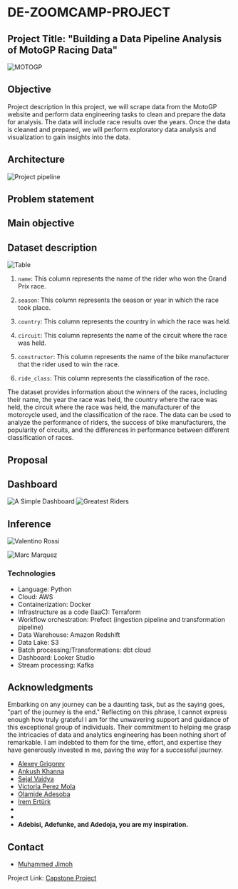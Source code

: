 # DE-ZOOMCAMP-PROJECT
## Project Title: "Building a Data Pipeline Analysis of MotoGP Racing Data"
![MOTOGP](https://github.com/Manny-97/DE-ZOOMCAMP-PROJECT/blob/5ce7e982141457968f9350ac37f2aad5dc29a22d/images/rossi1.png)
## Objective

Project description
In this project, we will scrape data from the MotoGP website and perform data engineering tasks to clean and prepare the data for analysis. The data will include race results over the years. Once the data is cleaned and prepared, we will perform exploratory data analysis and visualization to gain insights into the data.

## Architecture

![Project pipeline](https://d2908q01vomqb2.cloudfront.net/b6692ea5df920cad691c20319a6fffd7a4a766b8/2020/09/21/serverless-analytics-pipeline-2-840x630.jpg)

## Problem statement



## Main objective



## Dataset description
![Table](https://github.com/Manny-97/DE-ZOOMCAMP-PROJECT/blob/396add24aaa033b62f4cb90528663ca805b5c0a6/images/redshift.png)
1. `name`: This column represents the name of the rider who won the Grand Prix race.

2. `season`: This column represents the season or year in which the race took place.

3. `country`: This column represents the country in which the race was held.

4. `circuit`: This column represents the name of the circuit where the race was held.

5. `constructor`: This column represents the name of the bike manufacturer that the rider used to win the race.

6. `ride_class`: This column represents the classification of the race.

The dataset provides information about the winners of the races, including their name, the year the race was held, the country where the race was held, the circuit where the race was held, the manufacturer of the motorcycle used, and the classification of the race. The data can be used to analyze the performance of riders, the success of bike manufacturers, the popularity of circuits, and the differences in performance between different classification of races.

## Proposal

## Dashboard
![A Simple Dashboard](https://github.com/Manny-97/DE-ZOOMCAMP-PROJECT/blob/726a4e61a9d7dc30f4ec4209386b3ef768632458/images/Motogp_Report.png)
![Greatest Riders](https://github.com/Manny-97/DE-ZOOMCAMP-PROJECT/blob/5c8ecaac575afab0db4b96cd99bd647180e9826e/images/Motogp_Goats.png)

## Inference

![Valentino Rossi](https://github.com/Manny-97/DE-ZOOMCAMP-PROJECT/blob/06109ba453390ff30e997f38d17b49a434929e1d/images/valentino_rossi.webp)

![Marc Marquez](https://github.com/Manny-97/DE-ZOOMCAMP-PROJECT/blob/5ce7e982141457968f9350ac37f2aad5dc29a22d/images/marquez.jpg)


### Technologies
- Language: Python
- Cloud: AWS
- Containerization: Docker
- Infrastructure as a code (IaaC): Terraform
- Workflow orchestration: Prefect (ingestion pipeline and transformation pipeline)
- Data Warehouse: Amazon Redshift
- Data Lake: S3
- Batch processing/Transformations: dbt cloud
- Dashboard: Looker Studio
- Stream processing: Kafka


## Acknowledgments

Embarking on any journey can be a daunting task, but as the saying goes, "part of the journey is the end." Reflecting on this phrase, I cannot express enough how truly grateful I am for the unwavering support and guidance of this exceptional group of individuals. Their commitment to helping me grasp the intricacies of data and analytics engineering has been nothing short of remarkable. I am indebted to them for the time, effort, and expertise they have generously invested in me, paving the way for a successful journey.

* [Alexey Grigorev](https://www.linkedin.com/in/agrigorev/)
* [Ankush Khanna](https://www.linkedin.com/in/ankushkhanna2/)
* [Sejal Vaidya](https://www.linkedin.com/in/vaidyasejal/)
* [Victoria Perez Mola](https://www.linkedin.com/in/victoriaperezmola/)
* [Olamide Adesoba](https://www.linkedin.com/in/adesoba-olamide-gmnse-787193169/)
* [Irem Ertürk](https://www.linkedin.com/in/iremerturk/)
* []()
* []()
* **Adebisi, Adefunke, and Adedoja, you are my inspiration.**

## Contact

* [Muhammed Jimoh](https://www.linkedin.com/in/muhammed-jimoh-45120a14a/)

Project Link: [Capstone Project](https://github.com/Manny-97/DE-ZOOMCAMP-PROJECT)
